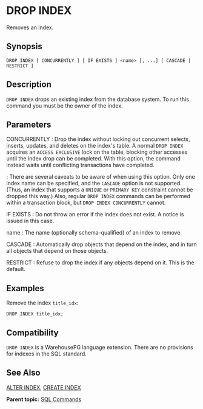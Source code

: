 # DROP INDEX 

Removes an index.

## <a id="section2"></a>Synopsis 

``` {#sql_command_synopsis}
DROP INDEX [ CONCURRENTLY ] [ IF EXISTS ] <name> [, ...] [ CASCADE | RESTRICT ]
```

## <a id="section3"></a>Description 

`DROP INDEX` drops an existing index from the database system. To run this command you must be the owner of the index.

## <a id="section4"></a>Parameters 

CONCURRENTLY
:   Drop the index without locking out concurrent selects, inserts, updates, and deletes on the index's table. A normal `DROP INDEX` acquires an `ACCESS EXCLUSIVE` lock on the table, blocking other accesses until the index drop can be completed. With this option, the command instead waits until conflicting transactions have completed.

:   There are several caveats to be aware of when using this option. Only one index name can be specified, and the `CASCADE` option is not supported. \(Thus, an index that supports a `UNIQUE` or `PRIMARY KEY` constraint cannot be dropped this way.\) Also, regular `DROP INDEX` commands can be performed within a transaction block, but `DROP INDEX CONCURRENTLY` cannot.

IF EXISTS
:   Do not throw an error if the index does not exist. A notice is issued in this case.

name
:   The name \(optionally schema-qualified\) of an index to remove.

CASCADE
:   Automatically drop objects that depend on the index, and in turn all objects that depend on those objects.

RESTRICT
:   Refuse to drop the index if any objects depend on it. This is the default.

## <a id="section5"></a>Examples 

Remove the index `title_idx`:

```
DROP INDEX title_idx;
```

## <a id="section6"></a>Compatibility 

`DROP INDEX` is a WarehousePG language extension. There are no provisions for indexes in the SQL standard.

## <a id="section7"></a>See Also 

[ALTER INDEX](ALTER_INDEX.html), [CREATE INDEX](CREATE_INDEX.html)

**Parent topic:** [SQL Commands](../sql_commands/sql_ref.html)

